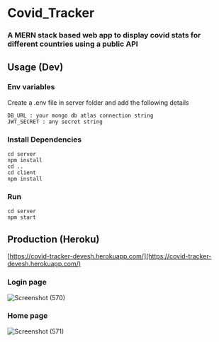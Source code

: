 # Covid_Tracker
### A MERN stack based web app to display covid stats for different countries using a public API


## Usage (Dev)

### Env variables

Create a .env file in server folder and add the following details

```
DB_URL : your mongo db atlas connection string
JWT_SECRET : any secret string
```

### Install Dependencies
 ```
cd server
npm install
cd ..
cd client
npm install
```
### Run
```
cd server
npm start
```

## Production (Heroku)
[https://covid-tracker-devesh.herokuapp.com/](https://covid-tracker-devesh.herokuapp.com/)


### Login page
![Screenshot (570)](https://user-images.githubusercontent.com/88090198/160587537-53ea3d3b-eadb-4ac9-92de-101cf7305dd1.png)

### Home page
![Screenshot (571)](https://user-images.githubusercontent.com/88090198/160587572-9d0b56a0-f956-498e-a452-e373ce279e58.png)
